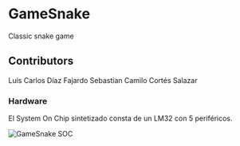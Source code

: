 # GameSnake
Classic snake game

## Contributors
Luis Carlos Díaz Fajardo
Sebastian Camilo Cortés Salazar

### Hardware
El System On Chip sintetizado consta de un LM32 con 5 periféricos.

![GameSnake SOC](docs/SOC.png)

